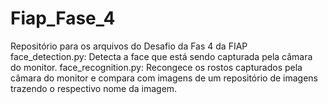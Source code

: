 # Fiap_Fase_4
Repositório para os arquivos do Desafio da Fas 4 da FIAP
face_detection.py: Detecta a face que está sendo capturada pela câmara do monitor.
face_recognition.py: Recongece os rostos capturados pela câmara do monitor e compara com imagens de um repositório de imagens trazendo o respectivo nome da imagem.
